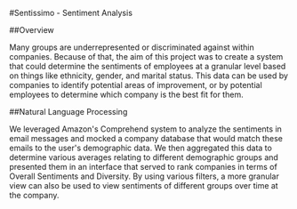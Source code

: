 #Sentissimo - Sentiment Analysis

##Overview

Many groups are underrepresented or discriminated against within companies. Because of that, the aim of this project was to create a system that could determine the sentiments of employees at a granular level based on things like ethnicity, gender, and marital status. This data can be used by companies to identify potential areas of improvement, or by potential employees to determine which company is the best fit for them.

##Natural Language Processing

We leveraged Amazon's Comprehend system to analyze the sentiments in email messages and mocked a company database that would match these emails to the user's demographic data. We then aggregated this data to determine various averages relating to different demographic groups and presented them in an interface that served to rank companies in terms of Overall Sentiments and Diversity. By using various filters, a more granular view can also be used to view sentiments of different groups over time at the company.
